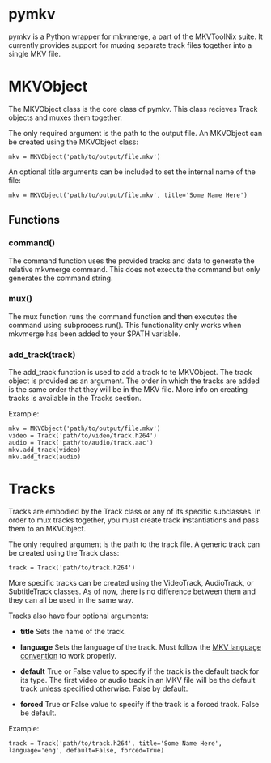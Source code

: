 # pymkv
pymkv is a Python wrapper for mkvmerge, a part of the MKVToolNix suite. It currently provides support for muxing separate track files together into a single MKV file.


# MKVObject
The MKVObject class is the core class of pymkv. This class recieves Track objects and muxes them together.

The only required argument is the path to the output file. An MKVObject can be created using the MKVObject class:
```
mkv = MKVObject('path/to/output/file.mkv')
```

An optional title arguments can be included to set the internal name of the file:
```
mkv = MKVObject('path/to/output/file.mkv', title='Some Name Here')
```

## Functions
### command()
The command function uses the provided tracks and data to generate the relative mkvmerge command. This does not execute the command but only generates the command string.

### mux()
The mux function runs the command function and then executes the command using subprocess.run(). This functionality only works when mkvmerge has been added to your $PATH variable.

### add_track(track)
The add_track function is used to add a track to te MKVObject. The track object is provided as an argument. The order in which the tracks are added is the same order that they will be in the MKV file. More info on creating tracks is available in the Tracks section.

Example:
```
mkv = MKVObject('path/to/output/file.mkv')
video = Track('path/to/video/track.h264')
audio = Track('path/to/audio/track.aac')
mkv.add_track(video)
mkv.add_track(audio)
```


# Tracks
Tracks are embodied by the Track class or any of its specific subclasses.  In order to mux tracks together, you must create track instantiations and pass them to an MKVObject.

The only required argument is the path to the track file. A generic track can be created using the Track class:
```
track = Track('path/to/track.h264')
```

More specific tracks can be created using the VideoTrack, AudioTrack, or SubtitleTrack classes. As of now, there is no difference between them and they can all be used in the same way.

Tracks also have four optional arguments:

* **title** Sets the name of the track.

* **language** Sets the language of the track. Must follow the [MKV language convention](www.matroska.org/technical/specs/index.html#languages) to work properly.

* **default** True or False value to specify if the track is the default track for its type. The first video or audio track in an MKV file will be the default track unless specified otherwise. False by default.

* **forced** True or False value to specify if the track is a forced track. False be default.

Example:
```
track = Track('path/to/track.h264', title='Some Name Here', language='eng', default=False, forced=True)
```
